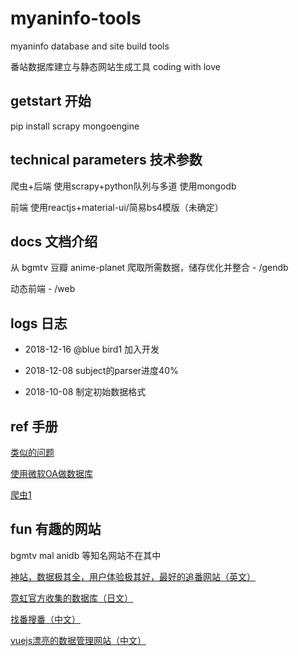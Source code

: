 # myaninfo-tools
myaninfo database and site build tools

番站数据库建立与静态网站生成工具 coding with love


## getstart 开始
pip install scrapy mongoengine

## technical parameters 技术参数
爬虫+后端 使用scrapy+python队列与多道 使用mongodb

前端 使用reactjs+material-ui/简易bs4模版（未确定）

## docs 文档介绍
从 bgmtv 豆瓣 anime-planet 爬取所需数据，储存优化并整合 - /gendb

动态前端 - /web

## logs 日志
* 2018-12-16 @blue bird1 加入开发

* 2018-12-08 subject的parser进度40%

* 2018-10-08 制定初始数据格式

## ref 手册
[类似的问题](https://bbs.saraba1st.com/2b/thread-1344972-1-1.html)

[使用微软OA做数据库](https://zhuanlan.zhihu.com/p/23331725)

[爬虫1](https://github.com/AllenTom/BangumiSpider)

## fun 有趣的网站
bgmtv mal anidb 等知名网站不在其中

[神站，数据极其全，用户体验极其好，最好的追番网站（英文）](https://www.anime-planet.com)

[霓虹官方收集的数据库（日文）](https://mediaarts-db.bunka.go.jp)

[找番搜番（中文）](https://neets.cc)

[vuejs漂亮的数据管理网站（中文）](http://dudulu.moe/bangumi)
